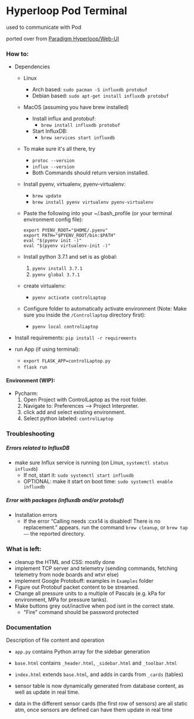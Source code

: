 # Hyperloop Pod Terminal 

used to communicate with Pod

ported over from [Paradigm Hyperloop/Web-UI](https://github.com/ParadigmHyperloop/web-UI)

### How to:
- Dependencies
    - Linux
        -  Arch based: `sudo pacman -S influxdb protobuf`
        - Debian based: `sudo apt-get install influxdb protobuf`
    - MacOS (assuming you have brew installed)
        - Install influx and protobuf: 
            - `brew install influxdb protobuf`
        - Start InfluxDB: 
            - `brew services start influxdb`

    - To make sure it's all there, try
      -  `protoc --version`
      -  `influx --version`
      - Both Commands should return version installed.

    - Install pyenv, virtualenv, pyenv-virtualenv: 
        - `brew update`
        - `brew install pyenv virtualenv pyenv-virtualenv`

    - Paste the following into your ~/.bash_profile (or your terminal environment config file):
        ```
        export PYENV_ROOT="$HOME/.pyenv"
        export PATH="$PYENV_ROOT/bin:$PATH"
        eval "$(pyenv init -)"
        eval "$(pyenv virtualenv-init -)"
        ```
    - Install python 3.7.1 and set is as global: 
        1) `pyenv install 3.7.1`
        2) `pyenv global 3.7.1`
    - create virtualenv: 
        - `pyenv activate controlLaptop`
    - Configure folder to automatically activate environment (Note: Make sure 
    you inside the `/Controllaptop` directory first):
        - `pyenv local controlLaptop`
    
- Install requirements:
    `pip install -r requirements`

- run App (if using terminal):
  - `export FLASK_APP=controlLaptop.py`
  - `flask run` 


#### Environment (WIP):
- Pycharm: 
    1) Open Project with ControlLaptop as the root folder.
    2) Navigate to: Preferences --> Project Interpreter.
    3) click add and select existing environment.
    4) Select python labeled: `controlLaptop`


### Troubleshooting
##### Errors related to InfluxDB
- make sure Influx service is running (on Linux, `systemctl status influxdb`)
    - If not, start it: `sudo systemctl start influxdb`
    - OPTIONAL: make it start on boot time: `sudo systemctl enable influxdb`

##### Error with packages (influxdb and/or protobuf)
- Installation errors
    - If the error “Calling needs :cxx14 is disabled! There is no replacement.” appears. 
    run the command `brew cleanup`, or `brew tap ——` the reported directory.

### What is left:
- cleanup the HTML and CSS: mostly done
- implement TCP server and telemetry (sending commands, fetching telemetry from node boards and wtvr else)
- implement Google Protobuff: examples in `Examples` folder
- Figure out Protobuf packet content to be streamed.
- Change all pressure units to a multiple of Pascals (e.g. kPa for environment, MPa for pressure tanks).
- Make buttons grey out/inactive when pod isnt in the correct state.
    - "Fire" command should be password protected

### Documentation
Description of file content and operation

- `app.py` contains Python array for the sidebar generation
- `base.html` contains `_header.html`, `_sidebar.html` and `_toolbar.html`
- `index.html` extends `base.html`, and adds in cards from `_cards` (tables)
- sensor table is now dynamically generated from database content, as well as update in real time.

- data in the different sensor cards (the first row of sensors) are all static atm, once sensors are defined can have them
update in real time
